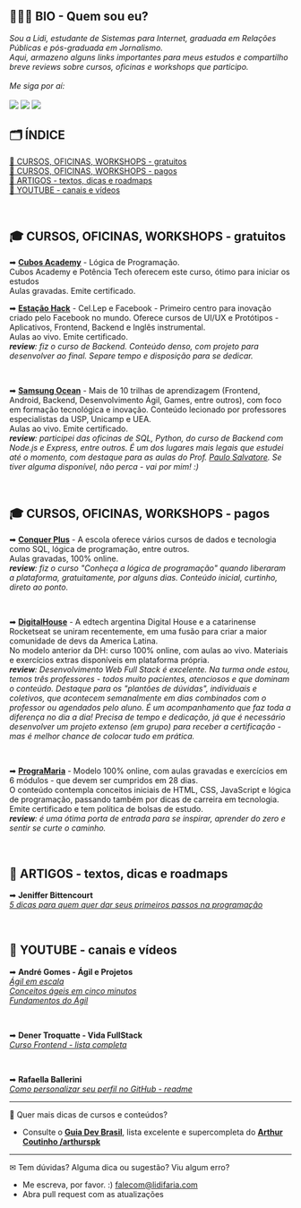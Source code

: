 ## 👩🏻‍💻 BIO - Quem sou eu?
<i>
Sou a Lidi, estudante de Sistemas para Internet, graduada em Relações Públicas e pós-graduada em Jornalismo.<br>
Aqui, armazeno alguns links importantes para meus estudos e compartilho breve reviews sobre cursos, oficinas e workshops que participo.
<br>
<br>
Me siga por aí:
</i>
<br><br>
<a href="https://www.linkedin.com/in/lidifaria" target="_blank"><img src="https://img.shields.io/badge/-LinkedIn-%230077B5?style=for-the-badge&logo=linkedin&logoColor=white" target="_blank"></a> 
  <a href="https://instagram.com/lidifaria" target="_blank"><img src="https://img.shields.io/badge/-Instagram-%23E4405F?style=for-the-badge&logo=instagram&logoColor=white" target="_blank"></a>
 	<a href="https://www.twitch.tv/lidifaria" target="_blank"><img src="https://img.shields.io/badge/Twitch-9146FF?style=for-the-badge&logo=twitch&logoColor=white" target="_blank"></a> 

  
## 🗂 ÍNDICE
[📂 CURSOS, OFICINAS, WORKSHOPS - gratuitos](#-cursos-oficinas-workshops---gratuitos) <br>
[📂 CURSOS, OFICINAS, WORKSHOPS - pagos](#-cursos-oficinas-workshops---pagos) <br>
[📂 ARTIGOS - textos, dicas e roadmaps](#-artigos---textos-dicas-e-roadmaps) <br>
[📂 YOUTUBE - canais e vídeos](#-youtube---canais-e-v%C3%ADdeos) <br>

<br>

## 🎓 <b>CURSOS, OFICINAS, WORKSHOPS - gratuitos</b>
➡ [<b>Cubos Academy</b>](https://plataforma.potenciatech.com.br/potenciatech/play/curso/30194921) - Lógica de Programação.<br>
Cubos Academy e Potência Tech oferecem este curso, ótimo para iniciar os estudos <br>
Aulas gravadas. Emite certificado.<BR>

➡ [<b>Estação Hack</b>](https://br.cellep.com/cursos-estacao-hack/) - Cel.Lep e Facebook - Primeiro centro para inovação criado pelo Facebook no mundo. Oferece cursos de UI/UX e Protótipos - Aplicativos, Frontend, Backend e Inglês instrumental.<br>
Aulas ao vivo. Emite certificado.<BR>
<i><b>review</b>: fiz o curso de Backend. Conteúdo denso, com projeto para desenvolver ao final. Separe tempo e disposição para se dedicar.</i>

<br>

➡ [<b>Samsung Ocean</b>](https://oceanbrasil.com/) - Mais de 10 trilhas de aprendizagem (Frontend, Android, Backend, Desenvolvimento Ágil, Games, entre outros), com foco em formação tecnológica e inovação. Conteúdo lecionado por professores especialistas da USP, Unicamp e UEA.<br>
Aulas ao vivo. Emite certificado.<BR>
<i><b>review</b>: participei das oficinas de SQL, Python, do curso de Backend com Node.js e Express, entre outros. É um dos lugares mais legais que estudei até o momento, com destaque para as aulas do Prof. [Paulo Salvatore](https://github.com/paulosalvatore). Se tiver alguma disponível, não perca - vai por mim! :)</i>

<br> 

## 🎓 CURSOS, OFICINAS, WORKSHOPS - pagos
➡ [<b>Conquer Plus</b>](https://conquer.plus/#available-courses) - A escola oferece vários cursos de dados e tecnologia como SQL, lógica de programação, entre outros.<BR>
Aulas gravadas, 100% online.<BR>
<i><b>review</b>: fiz o curso "Conheça a lógica de programação" quando liberaram a plataforma, gratuitamente, por alguns dias. Conteúdo inicial, curtinho, direto ao ponto.</i>

<br> 

➡ [<b>DigitalHouse</b>](https://www.digitalhouse.com/br) - A edtech argentina Digital House e a catarinense Rocketseat se uniram recentemente, em uma fusão para criar a maior comunidade de devs da America Latina.<BR>
No modelo anterior da DH: curso 100% online, com aulas ao vivo. Materiais e exercícios extras disponíveis em plataforma própria.<BR>
<i><b>review</b>: Desenvolvimento Web Full Stack é excelente. Na turma onde estou, temos três professores - todos muito pacientes, atenciosos e que dominam o conteúdo. Destaque para os "plantões de dúvidas", individuais e coletivos, que acontecem semanalmente em dias combinados com o professor ou agendados pelo aluno. É um acompanhamento que faz toda a diferença no dia a dia! Precisa de tempo e dedicação, já que é necessário desenvolver um projeto extenso (em grupo) para receber a certificação - mas é melhor chance de colocar tudo em prática. </i>

<br> 

➡ [<b>PrograMaria</b>](https://www.programaria.org/curso-online-euprogramo/) - Modelo 100% online, com aulas gravadas e exercícios em 6 módulos - que devem ser cumpridos em 28 dias.<BR>
O conteúdo contempla conceitos iniciais de HTML, CSS, JavaScript e lógica de programação, passando também por dicas de carreira em tecnologia. Emite certificado e tem política de bolsas de estudo. <br>
<i><b>review</b>: é uma ótima porta de entrada para se inspirar, aprender do zero e sentir se curte o caminho. </i>

<br>

## 📝 <b>ARTIGOS - textos, dicas e roadmaps</b>
➡ <b>Jeniffer Bittencourt</b><br>
<i>[5 dicas para quem quer dar seus primeiros passos na programação](https://dev.to/jeniblo_dev/5-dicas-pra-quem-quer-dar-seus-primeiros-passos-na-programacao-8ld)</i><br>

<br>

## 🎥 <b>YOUTUBE - canais e vídeos</b>
➡ <b>André Gomes - Ágil e Projetos</b><br>
<i>[Ágil em escala](https://www.youtube.com/watch?v=xh2FMXdfs-E&list=PLI_Gs7gUWw5lbC0CEvAoYQmJN6caLtHrE)</i><br>
<i>[Conceitos ágeis em cinco minutos](https://www.youtube.com/watch?v=zKq9M-vnP7Q&list=PLI_Gs7gUWw5mvhrkC35TxRqo62SY8oVWT)</i><br>
<i>[Fundamentos do Ágil](https://www.youtube.com/watch?v=-WK9bk9l6p8&list=PLI_Gs7gUWw5ntzzPT-srHvWB9QDSGeZ6v)</i><br>

<br>

➡ <b>Dener Troquatte - Vida FullStack</b><br>
<i>[Curso Frontend - lista completa](https://www.youtube.com/playlist?list=PLMy95_4XE08MRsQvaSQnHzyooNevGTNtS)</i>

<br>

➡ <b>Rafaella Ballerini</b><br>
<i>[Como personalizar seu perfil no GitHub - readme](https://youtu.be/TsaLQAetPLU)</i>
<br>




 
***
📌 Quer mais dicas de cursos e conteúdos? <br>
- Consulte o [<b>Guia Dev Brasil</b>](https://github.com/arthurspk/guiadevbrasil), lista excelente e supercompleta do [<b>Arthur Coutinho /arthurspk</b>](https://github.com/arthurspk/guiadevbrasil)

***

✉ Tem dúvidas? Alguma dica ou sugestão? Viu algum erro? <br>
- Me escreva, por favor. :) falecom@lidifaria.com
- Abra pull request com as atualizações



  
